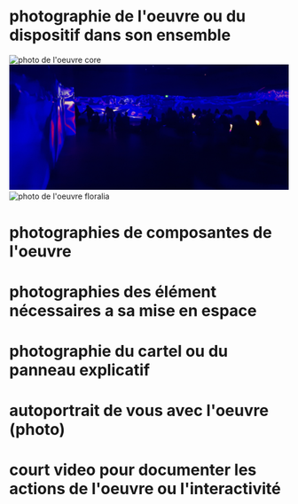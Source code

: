 # photographie de l'oeuvre ou du dispositif dans son ensemble
![photo de l'oeuvre core](photographies/image_portail_core_.JPG)
![photo de l'oeuvre migration](image_portail_migration.JPG)
![photo de l'oeuvre floralia](image_portail_floralia.jpeg)
# photographies de composantes de l'oeuvre

# photographies des élément nécessaires a sa mise en espace

# photographie du cartel ou du panneau explicatif

# autoportrait de vous avec l'oeuvre (photo)

# court video pour documenter les actions de l'oeuvre ou l'interactivité
